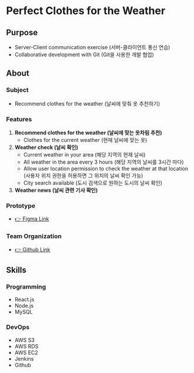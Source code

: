 # Perfect Clothes for the Weather

## Purpose

- Server-Client communication exercise (서버-클라이언트 통신 연습)
- Collaborative development with Git (Git을 사용한 개발 협업)


## About

### Subject

- Recommend clothes for the weather (날씨에 맞춰 옷 추천하기)

### Features

1. **Recommend clothes for the weather (날씨에 맞는 옷차림 추천)**
    - Clothes for the current weather (현재 날씨에 맞는 옷)
2. **Weather check (날씨 확인)**
    - Current weather in your area (해당 지역의 현재 날씨)
    - All weather in the area every 3 hours (해당 지역의 날씨를 3시간 마다)
    - Allow user location permission to check the weather at that location (사용자 위치 권한을 허용하면 그 위치의 날씨 확인 가능)
    - City search available (도시 검색으로 원하는 도시의 날씨 확인)
3. **Weather news (날씨 관련 기사 확인)**

### Prototype
- [👉 Figma Link](https://www.figma.com/proto/naG6gaAEaDOcrGQS4Dfboq/Perfect_Clothes_for_the_weather?embed_host=notion&kind=&node-id=4%3A2&scaling=min-zoom)

### Team Organization
- [👉 Github Link](https://github.com/perfect-clothes)

## Skills
### Programming
- React.js
- Node.js
- MySQL

### DevOps
- AWS S3
- AWS RDS
- AWS EC2
- Jenkins
- Github